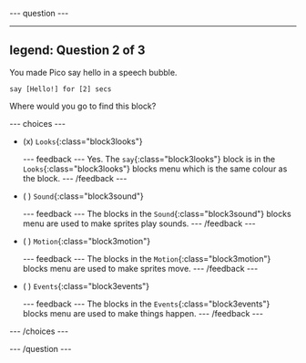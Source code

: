 
--- question ---

---
legend: Question 2 of 3
---

You made Pico say hello in a speech bubble.

```blocks3
say [Hello!] for [2] secs
```

Where would you go to find this block?

--- choices ---

- (x) `Looks`{:class="block3looks"}

  --- feedback --- Yes. The `say`{:class="block3looks"} block is in the `Looks`{:class="block3looks"} blocks menu which is the same colour as the block. --- /feedback ---

- ( ) `Sound`{:class="block3sound"}

  --- feedback --- The blocks in the `Sound`{:class="block3sound"} blocks menu are used to make sprites play sounds. --- /feedback ---

- ( ) `Motion`{:class="block3motion"}

  --- feedback --- The blocks in the `Motion`{:class="block3motion"} blocks menu are used to make sprites move. --- /feedback ---

- ( ) `Events`{:class="block3events"}

  --- feedback --- The blocks in the `Events`{:class="block3events"} blocks menu are used to make things happen. --- /feedback ---

--- /choices ---

--- /question ---

